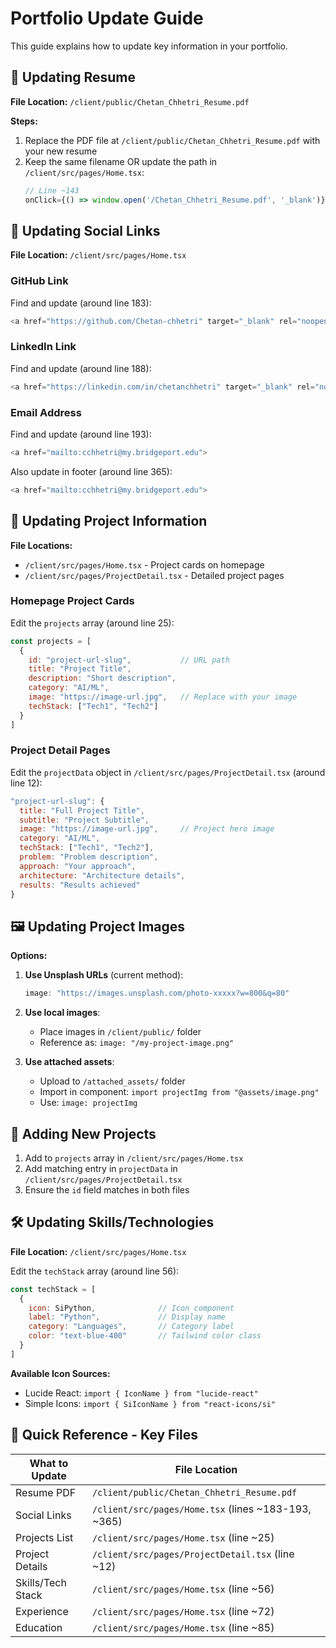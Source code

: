 # Portfolio Update Guide

This guide explains how to update key information in your portfolio.

## 📄 Updating Resume

**File Location:** `/client/public/Chetan_Chhetri_Resume.pdf`

**Steps:**
1. Replace the PDF file at `/client/public/Chetan_Chhetri_Resume.pdf` with your new resume
2. Keep the same filename OR update the path in `/client/src/pages/Home.tsx`:
   ```javascript
   // Line ~143
   onClick={() => window.open('/Chetan_Chhetri_Resume.pdf', '_blank')}
   ```

## 🔗 Updating Social Links

**File Location:** `/client/src/pages/Home.tsx`

### GitHub Link
Find and update (around line 183):
```javascript
<a href="https://github.com/Chetan-chhetri" target="_blank" rel="noopener noreferrer">
```

### LinkedIn Link
Find and update (around line 188):
```javascript
<a href="https://linkedin.com/in/chetanchhetri" target="_blank" rel="noopener noreferrer">
```

### Email Address
Find and update (around line 193):
```javascript
<a href="mailto:cchhetri@my.bridgeport.edu">
```

Also update in footer (around line 365):
```javascript
<a href="mailto:cchhetri@my.bridgeport.edu">
```

## 🎨 Updating Project Information

**File Locations:**
- `/client/src/pages/Home.tsx` - Project cards on homepage
- `/client/src/pages/ProjectDetail.tsx` - Detailed project pages

### Homepage Project Cards
Edit the `projects` array (around line 25):
```javascript
const projects = [
  {
    id: "project-url-slug",           // URL path
    title: "Project Title",
    description: "Short description",
    category: "AI/ML",
    image: "https://image-url.jpg",   // Replace with your image
    techStack: ["Tech1", "Tech2"]
  }
]
```

### Project Detail Pages
Edit the `projectData` object in `/client/src/pages/ProjectDetail.tsx` (around line 12):
```javascript
"project-url-slug": {
  title: "Full Project Title",
  subtitle: "Project Subtitle",
  image: "https://image-url.jpg",     // Project hero image
  category: "AI/ML",
  techStack: ["Tech1", "Tech2"],
  problem: "Problem description",
  approach: "Your approach",
  architecture: "Architecture details",
  results: "Results achieved"
}
```

## 🖼️ Updating Project Images

**Options:**
1. **Use Unsplash URLs** (current method):
   ```javascript
   image: "https://images.unsplash.com/photo-xxxxx?w=800&q=80"
   ```

2. **Use local images**:
   - Place images in `/client/public/` folder
   - Reference as: `image: "/my-project-image.png"`

3. **Use attached assets**:
   - Upload to `/attached_assets/` folder
   - Import in component: `import projectImg from "@assets/image.png"`
   - Use: `image: projectImg`

## 🎯 Adding New Projects

1. Add to `projects` array in `/client/src/pages/Home.tsx`
2. Add matching entry in `projectData` in `/client/src/pages/ProjectDetail.tsx`
3. Ensure the `id` field matches in both files

## 🛠️ Updating Skills/Technologies

**File Location:** `/client/src/pages/Home.tsx`

Edit the `techStack` array (around line 56):
```javascript
const techStack = [
  { 
    icon: SiPython,              // Icon component
    label: "Python",             // Display name
    category: "Languages",       // Category label
    color: "text-blue-400"       // Tailwind color class
  }
]
```

**Available Icon Sources:**
- Lucide React: `import { IconName } from "lucide-react"`
- Simple Icons: `import { SiIconName } from "react-icons/si"`

## 📝 Quick Reference - Key Files

| What to Update | File Location |
|----------------|---------------|
| Resume PDF | `/client/public/Chetan_Chhetri_Resume.pdf` |
| Social Links | `/client/src/pages/Home.tsx` (lines ~183-193, ~365) |
| Projects List | `/client/src/pages/Home.tsx` (line ~25) |
| Project Details | `/client/src/pages/ProjectDetail.tsx` (line ~12) |
| Skills/Tech Stack | `/client/src/pages/Home.tsx` (line ~56) |
| Experience | `/client/src/pages/Home.tsx` (line ~72) |
| Education | `/client/src/pages/Home.tsx` (line ~85) |

